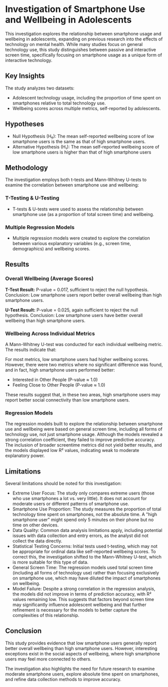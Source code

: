 # Investigation of Smartphone Use and Wellbeing in Adolescents

This investigation explores the relationship between smartphone usage and wellbeing in adolescents, expanding on previous research into the effects of technology on mental health. While many studies focus on general technology use, this study distinguishes between passive and interactive screen time, specifically focusing on smartphone usage as a unique form of interactive technology.

## Key Insights

The study analyzes two datasets:

- Adolescent technology usage, including the proportion of time spent on smartphones relative to total technology use.
- Wellbeing scores across multiple metrics, self-reported by adolescents.

## Hypotheses

- Null Hypothesis (H₀): The mean self-reported wellbeing score of low smartphone users is the same as that of high smartphone users.
- Alternative Hypothesis (H₁): The mean self-reported wellbeing score of low smartphone users is higher than that of high smartphone users

## Methodology

The investigation employs both t-tests and Mann-Whitney U-tests to examine the correlation between smartphone use and wellbeing:

### T-Testing & U-Testing
- T-tests & U-tests were used to assess the relationship between smartphone use (as a proportion of total screen time) and wellbeing.

### Multiple Regression Models
- Multiple regression models were created to explore the correlation between various explanatory variables (e.g., screen time, demographics) and wellbeing scores.

## Results

### Overall Wellbeing (Average Scores)

**T-Test Result:**
P-value = 0.017, sufficient to reject the null hypothesis.
Conclusion: Low smartphone users report better overall wellbeing than high smartphone users.

**U-Test Result:**
P-value = 0.025, again sufficient to reject the null hypothesis.
Conclusion: Low smartphone users have better overall wellbeing than high smartphone users.

### Wellbeing Across Individual Metrics

A Mann-Whitney U-test was conducted for each individual wellbeing metric. The results indicate that:

For most metrics, low smartphone users had higher wellbeing scores.
However, there were two metrics where no significant difference was found, and in fact, high smartphone users performed better:

- Interested in Other People (P-value ≈ 1.0)
- Feeling Close to Other People (P-value ≈ 1.0)

These results suggest that, in these two areas, high smartphone users may report better social connectivity than low smartphone users.

### Regression Models

The regression models built to explore the relationship between smartphone use and wellbeing were based on general screen time, including all forms of technology use, not just smartphone usage. Although the models revealed a strong correlation coefficient, they failed to improve predictive accuracy. The inclusion of broader screentime metrics did not yield better results, and the models displayed low R² values, indicating weak to moderate explanatory power.

## Limitations

Several limitations should be noted for this investigation:

- Extreme User Focus: The study only compares extreme users (those who use smartphones a lot vs. very little). It does not account for moderate users or different patterns of smartphone use.
- Smartphone Use Proportion: The study measures the proportion of total technology time spent on smartphones, not the absolute time. A "high smartphone user" might spend only 5 minutes on their phone but no time on other devices.
- Data Quality: Common data analysis limitations apply, including potential issues with data collection and entry errors, as the analyst did not collect the data directly.
- Statistical Testing Concerns: Initial tests used t-testing, which may not be appropriate for ordinal data like self-reported wellbeing scores. To correct this, the investigation shifted to the Mann-Whitney U-test, which is more suitable for this type of data.
- General Screen Time: The regression models used total screen time (including all forms of technology use) rather than focusing exclusively on smartphone use, which may have diluted the impact of smartphones on wellbeing.
- Model Failure: Despite a strong correlation in the regression analysis, the models did not improve in terms of prediction accuracy, with R² values remaining low. This suggests that factors beyond screen time may significantly influence adolescent wellbeing and that further refinement is necessary for the models to better capture the complexities of this relationship.

## Conclusion

This study provides evidence that low smartphone users generally report better overall wellbeing than high smartphone users. However, interesting exceptions exist in the social aspects of wellbeing, where high smartphone users may feel more connected to others.

The investigation also highlights the need for future research to examine moderate smartphone users, explore absolute time spent on smartphones, and refine data collection methods to improve accuracy.

